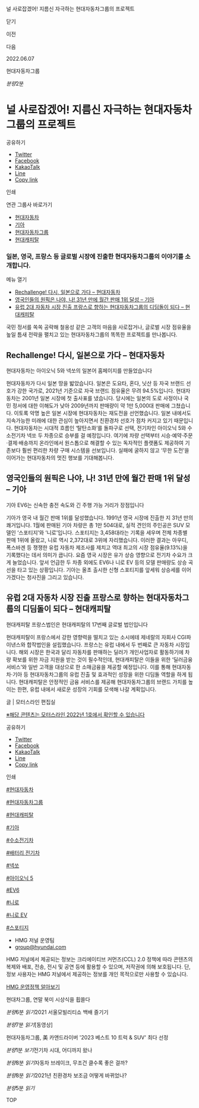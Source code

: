 널 사로잡겠어! 지름신 자극하는 현대자동차그룹의 프로젝트






닫기

이전

다음

2022.06.07

현대자동차그룹


*분량*2분

# 널 사로잡겠어! 지름신 자극하는 현대자동차그룹의 프로젝트

공유하기

* [Twitter](# "새창으로 열림")
* [Facebook](# "새창으로 열림")
* [KakaoTalk](# "새창으로 열림")
* [Line](# "새창으로 열림")
* [Copy link](#)

인쇄

연관 그룹사 바로가기

* [현대자동차](http://www.hyundai.com)
* [기아](http://www.kia.com)
* [현대자동차그룹](http://www.hyundai.co.kr)
* [현대캐피탈](https://www.hyundaicapital.com)



### 일본, 영국, 프랑스 등 글로벌 시장에 진출한 현대자동차그룹의 이야기를 소개합니다.

메뉴 열기

* [Rechallenge! 다시, 일본으로 가다 – 현대자동차](#target3)
* [영국인들의 원픽은 나야, 나! 31년 만에 월간 판매 1위 달성 – 기아](#target6)
* [유럽 2대 자동차 시장 진출 프랑스로 향하는 현대자동차그룹의 디딤돌이 되다 – 현대캐피탈](#target9)




국민 정서를 쏙쏙 공략해 철옹성 같은 고객의 마음을 사로잡거나, 글로벌 시장 점유율을 높일 틈새 전략을 펼치고 있는 현대자동차그룹의 똑똑한 프로젝트를 만나봅니다.

## Rechallenge! 다시, 일본으로 가다 – 현대자동차



현대자동차는 아이오닉 5와 넥쏘의 일본어 홈페이지를 만들었습니다



현대자동차가 다시 일본 땅을 밟았습니다. 일본은 도요타, 혼다, 닛산 등 자국 브랜드 선호가 강한 국가로, 2021년 기준으로 자국 브랜드 점유율은 무려 94.5%입니다. 현대자동차는 2001년 일본 시장에 첫 출사표를 냈습니다. 당시에는 일본의 도로 사정이나 국민 정서에 대한 이해도가 낮아 2009년까지 판매량이 약 1만 5,000대 판매에 그쳤습니다. 이토록 악명 높은 일본 시장에 현대자동차는 재도전을 선언했습니다. 일본 내에서도 지속가능한 미래에 대한 관심이 높아지면서 친환경차 선호가 점차 커지고 있기 때문입니다. 현대자동차는 시대적 흐름인 ‘탈탄소화’를 돌파구로 선택, 전기차인 아이오닉 5와 수소전기차 넥쏘 두 차종으로 승부를 걸 예정입니다. 여기에 차량 선택부터 시승·예약·주문·결제·배송까지 온라인에서 원스톱으로 해결할 수 있는 독자적인 플랫폼도 제공하여 기존보다 훨씬 편리한 차량 구매 시스템을 선보입니다. 실패에 굴하지 않고 ‘무한 도전’을 이어가는 현대자동차의 멋진 행보를 기대해봅니다.

## 영국인들의 원픽은 나야, 나! 31년 만에 월간 판매 1위 달성 – 기아



기아 EV6는 신속한 충전 속도와 긴 주행 가능 거리가 장점입니다



기아가 영국 내 월간 판매 1위를 달성했습니다. 1991년 영국 시장에 진출한 지 31년 만의 쾌거입니다. 1월에 판매된 기아 차량은 총 1만 504대로, 실적 견인의 주인공은 SUV 모델인 ‘스포티지’와 ‘니로’입니다. 스포티지는 3,458대라는 기록을 세우며 전체 차종별 판매 1위에 올랐고, 니로 역시 2,372대로 3위에 자리했습니다. 이러한 결과는 아우디, 폭스바겐 등 쟁쟁한 유럽 자동차 제조사를 제치고 역대 최고의 시장 점유율(9.13%)을 기록했다는 데서 의미가 큽니다. 요즘 영국 시장은 유가 상승 영향으로 전기차 수요가 크게 늘었습니다. 앞서 언급한 두 차종 외에도 EV6나 니로 EV 등의 모델 판매량도 상승 곡선을 타고 있는 상황입니다. 기아는 올초 출시한 신형 스포티지를 앞세워 상승세를 이어가겠다는 청사진을 그리고 있습니다.

## 유럽 2대 자동차 시장 진출 프랑스로 향하는 현대자동차그룹의 디딤돌이 되다 – 현대캐피탈



현대캐피탈 프랑스법인은 현대캐피탈의 17번째 글로벌 법인입니다



현대캐피탈이 프랑스에서 강한 영향력을 떨치고 있는 소시에테 제네랄의 자회사 CGI파이낸스와 합작법인을 설립했습니다. 프랑스는 유럽 내에서 두 번째로 큰 자동차 시장입니다. 해외 시장은 한국과 달리 자동차를 판매하는 딜러가 개인사업자로 활동하기에 차량 확보를 위한 자금 지원을 받는 것이 필수적인데, 현대캐피탈은 이들을 위한 ‘딜러금융 서비스’와 일반 고객을 대상으로 한 소매금융을 제공할 예정입니다. 이를 통해 현대자동차·기아 등 현대자동차그룹의 유럽 진출 및 효과적인 성장을 위한 디딤돌 역할을 하게 됩니다. 현대캐피탈은 안정적인 금융 서비스를 제공해 현대자동차그룹의 브랜드 가치를 높이는 한편, 유럽 내에서 새로운 성장의 기회를 모색해 나갈 계획입니다.

글 | 모터스라인 편집실

[※해당 콘텐츠는 모터스라인 2022년 1호에서 확인할 수 있습니다](https://www.hyundai.co.kr/about-us/publications)



공유하기

* [Twitter](# "새창으로 열림")
* [Facebook](# "새창으로 열림")
* [KakaoTalk](# "새창으로 열림")
* [Line](# "새창으로 열림")
* [Copy link](#)

인쇄

[#현대자동차](/tag/722)

[#현대자동차그룹](/tag/727)

[#현대캐피탈](/tag/764)

[#기아](/tag/723)

[#수소전기차](/tag/2164)

[#배터리 전기차](/tag/1406)

[#넥쏘](/tag/884)

[#아이오닉 5](/tag/731)

[#EV6](/tag/960)

[#니로](/tag/1749)

[#니로 EV](/tag/961)

[#스포티지](/tag/970)



* HMG 저널 운영팀
* [group@hyundai.com](mailto:group@hyundai.com)

HMG 저널에서 제공되는 정보는 크리에이티브 커먼즈(CCL) 2.0 정책에 따라 콘텐츠의 복제와 배포, 전송, 전시 및 공연 등에 활용할 수 있으며, 저작권에 의해 보호됩니다.
단, 정보 사용자는 HMG 저널에서 제공하는 정보를 개인 목적으로만 사용할 수 있습니다.

[HMG 운영정책 알아보기](/footer/operationRegist)

현대차그룹, 연말 북미 시상식을 휩쓸다

*분량*6분 *읽기*2021 서울모빌리티쇼 백배 즐기기

*분량*7분 *읽기*[동영상]

현대자동차그룹, 美 카앤드라이버 '2023 베스트 10 트럭 & SUV' 최다 선정

*분량*1분 *보기*전기차 시대, 어디까지 왔나

*분량*8분 *읽기*자동차 브레이크, 무조건 클수록 좋은 걸까?

*분량*8분 *읽기*2021년 친환경차 보조금 어떻게 바뀌었나?

*분량*5분 *읽기*

TOP